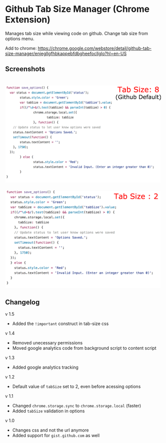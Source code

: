 # Github Tab Size Manager (Chrome Extension)
Manages tab size while viewing code on github.
Change tab size from options menu.

Add to chrome: https://chrome.google.com/webstore/detail/github-tab-size-manager/enjegllgfhbkappebfdbgheefocllglo?hl=en-US

## Screenshots
![Default Tab Size](https://github.com/naman-gemini/github-tab-size-manager-chrome-extension/blob/master/images/tabsize%20-%208.png)
========
![Tab Size 2](https://github.com/naman-gemini/github-tab-size-manager-chrome-extension/blob/master/images/tabsize%20-%202.png)

## Changelog
v 1.5
* Added the `!important` construct in tab-size css

v 1.4
* Removed unecessary permissions
* Moved google analytics code from background script to content script

v 1.3
* Added google analytics tracking

v 1.2
* Default value of `tabSize` set to 2, even before acessing options

v 1.1
* Changed `chrome.storage.sync` to `chrome.storage.local` (faster)
* Added `tabSize` validation in options

v 1.0
* Changes css and not the url anymore
* Added support for `gist.github.com` as well
